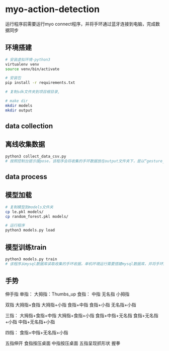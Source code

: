 # myo-action-detection
运行程序前需要运行myo connect程序，并将手环通过蓝牙连接到电脑，完成数据同步
## 环境搭建
```bash
# 安装虚拟环境-python3
virtualenv venv
source venv/bin/activate

# 安装包
pip install -r requirements.txt

# 复制sdk文件夹到项目根目录,

# make dir
mkdir models
mkdir output
```



## data collection

## 离线收集数据
```bash
python3 collect_data_csv.py
# 按照控制台提示摆pose，该程序会将收集的手环数据放在output文件夹下，是以“gesture_data”为前缀的csv文件
```


## data process
## 模型加载
```bash
# 复制模型到models文件夹
cp le.pkl models/
cp random_forest.pkl models/

# 运行程序
python3 models.py load
```
## 模型训练train
```bash
python3 models.py train
# 该程序从mysql数据库读取收集的手环收据，单机环境运行需要搭建mysql数据库，并将手环数据导入数据库使用
```

## 手势

伸手指
单指：
大拇指：Thumbs_up
食指：
中指
无名指
小拇指

双指
大拇指+食指
大拇指+小指
食指+中指
食指+小指
无名指+小指

三指：
大拇指+食指+中指
大拇指+食指+小指
食指+中指+无名指
食指+无名指+小指
中指+无名指+小指

四指：
食指+中指+无名指+小指

五指伸开
食指按压桌面
中指按压桌面
五指呈现抓形状
握拳

